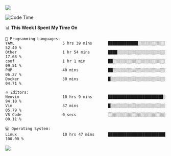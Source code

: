 <!-- [![Top Langs](https://github-readme-stats.vercel.app/api/top-langs/?username=gagahsyuja&theme=dracula&hide_border=true&border_radius=7)](https://github.com/anuraghazra/github-readme-stats) -->

![](https://komarev.com/ghpvc/?username=gagahsyuja&color=orange)

<!--START_SECTION:waka-->
![Code Time](http://img.shields.io/badge/Code%20Time-1%2C538%20hrs%2042%20mins-blue)

📊 **This Week I Spent My Time On** 

```text
💬 Programming Languages: 
YAML                     5 hrs 39 mins       █████████████░░░░░░░░░░░░   52.40 % 
Other                    1 hr 54 mins        ████░░░░░░░░░░░░░░░░░░░░░   17.68 % 
conf                     1 hr 1 min          ██░░░░░░░░░░░░░░░░░░░░░░░   09.51 % 
PHP                      40 mins             ██░░░░░░░░░░░░░░░░░░░░░░░   06.27 % 
Docker                   30 mins             █░░░░░░░░░░░░░░░░░░░░░░░░   04.71 % 

🔥 Editors: 
Neovim                   10 hrs 9 mins       ████████████████████████░   94.10 % 
Vim                      37 mins             █░░░░░░░░░░░░░░░░░░░░░░░░   05.79 % 
VS Code                  0 secs              ░░░░░░░░░░░░░░░░░░░░░░░░░   00.11 % 

💻 Operating System: 
Linux                    10 hrs 47 mins      █████████████████████████   100.00 % 
```


<!--END_SECTION:waka-->

![](https://hit.yhype.me/github/profile?account_id=96577465)
